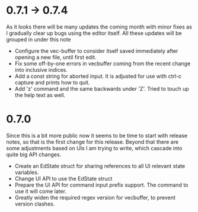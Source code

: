 # 0.7.1 -> 0.7.4
As it looks there will be many updates the coming month with minor fixes as I gradually clear up bugs
using the editor itself. All these updates will be grouped in under this note

* Configure the vec-buffer to consider itself saved immediately after opening a new file, until first edit.
* Fix some off-by-one errors in vecbuffer coming from the recent change into inclusive indices.
* Add a const string for aborted input. It is adjusted for use with ctrl-c capture and prints how to quit.
* Add 'z' command and the same backwards under 'Z'. Tried to touch up the help text as well.

# 0.7.0
Since this is a bit more public now it seems to be time to start with release notes, so that is the
first change for this release. Beyond that there are some adjustments based on UIs I am trying to write,
which cascade into quite big API changes.

* Create an EdState struct for sharing references to all UI relevant state variables.
* Change UI API to use the EdState struct
* Prepare the UI API for command input prefix support. The command to use it will come later.
* Greatly widen the required regex version for vecbuffer, to prevent version clashes.
